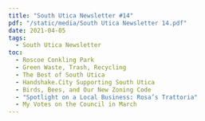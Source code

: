 ```yaml
---
title: "South Utica Newsletter #14"
pdf: "/static/media/South Utica Newsletter 14.pdf"
date: 2021-04-05
tags:
  - South Utica Newsletter
toc:
  - Roscoe Conkling Park
  - Green Waste, Trash, Recycling
  - The Best of South Utica
  - Handshake.City Supporting South Utica
  - Birds, Bees, and Our New Zoning Code
  - "Spotlight on a Local Business: Rosa’s Trattoria"
  - My Votes on the Council in March
---
```

